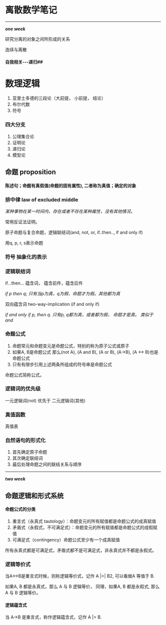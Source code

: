 # 离散数学笔记 #
****
***one week***

研究分离的对象之间所形成的关系

连续与离散
#### 自我相关---递归##

# 数理逻辑
1. 亚里士多德的三段论（大前提， 小前提， 结论）
2. 布尔代数
3. 符号

### 四大分支
1. 公理集合论
2. 证明论
3. 递归论
4. 模型论

## 命题 proposition
#### 陈述句；命题有真假值(命题的固有属性), 二者称为真值；确定的对象 ###

### 排中律 law of excluded middle
*某种事物在某一时间内，存在或者不存在某种属性，没有其他情况。*

常用反证法证明。

原子命题与复合命题，逻辑联结词(and, not, or, if..then.., if and only if)

用q, p, r, s表示命题
### 符号 抽象化的表示
### 逻辑联结词
if...then... 蕴含词， 蕴含前件，蕴含后件

*if p then q; 只有当p为真，q为假，命题才为假。其他都为真*

双向蕴含词 two-way-implication (if and only if)

*if and only if p, then q. 只有p, q都为真，或者都为假， 命题才是真。 类似于and*

### 命题公式
1. 命题常元和命题变元是命题公式，特别的称为原子公式或原子
2. 如果A, B是命题公式 那么(not A), (A and B), (A or B), (A->B), (A <-> B)也是命题公式
3. 只有有限步引用上述两条所组成的符号串是命题公式

命题公式简称公式。

### 逻辑词的优先级
一元逻辑词(not) 优先于 二元逻辑词(其他)
### 真值函数
真值表
### 自然语句的形式化
1. 首先确定原子命题
2. 其次确定联结词
3. 最后处理命题之间的联结关系与顺序

****
***two week***
## 命题逻辑和形式系统
#### 命题公式的分类
1. 重言式（永真式 tautology）：命题变元的所有赋值都是命题公式的成真赋值
2. 矛盾式（永假式，不可满足式）：命题变元的所有赋值都是命题公式的成假赋值
3. 可满足式（contingency）命题公式至少有一个成真赋值

所有永真式都是可满足式，矛盾式都不是可满足式，非永真式并不都是永假式。

### 逻辑等价式
当A<->B是重言式时候，则称逻辑等价式，记作 A |=| B2, 可以看做A 等值于 B.

如果A, B 都是永真式，那么 A 与 B 逻辑等价， 同理，如果A, B 都是永假式, 那么 A 与 B 逻辑等价。
#### 逻辑蕴含式
当 A->B 是重言式，称作逻辑蕴含式，记作 A |= B.
